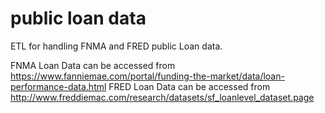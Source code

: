 # public loan data
ETL for handling FNMA and FRED public Loan data.

FNMA Loan Data can be accessed from https://www.fanniemae.com/portal/funding-the-market/data/loan-performance-data.html
FRED Loan Data can be accessed from http://www.freddiemac.com/research/datasets/sf_loanlevel_dataset.page


